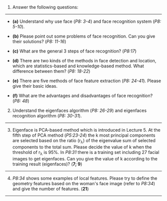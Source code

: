 
1. Answer the following questions: 
--------------------------------

  + **(a)** Understand why use face (*P8: 3-4*) and face recognition system (*P8: 5-10*).

  + **(b)** Please point out some problems of face recognition. Can you give their solutions?  (*P8: 11-16*)

  + **(c)** What are the general 3 steps of face recognition?  (*P8:17*)

  + **(d)** There are two kinds of the methods in face detection and location, which  are statistics-based and knowledge-based method. What difference between them? (*P8: 18-22*)

  + **(e)** There are five methods of face feature extraction (*P8: 24-41*). Please give their basic ideas.

  + **(f)** What are the advantages and disadvantages of face recognition? (*P8: 48*)



2. 	Understand the eigenfaces algorithm (*P8: 26-29*) and eigenfaces recognition algorithm (*P8: 30-31*). 
------------------------------------------------------------------------------------------------------

3. 	Eigenface is PCA-based method which is introduced in Lecture 5. At the fifth step of PCA method (*P5:23-24*) the k most principal components are selected based on the ratio (r<sub>λ</sub>) of the eigenvalue sum of selected components to the total sum. Please decide the value of k when the threshold of r<sub>λ</sub> is 95%.  In *P8:31* there is a training set including 27 facial images to get eigenfaces. Can you give the value of k according to the training result (eigenfaces)?  (**7; 9**)
---------------------------------------------------------------------------------------------------------------------------------------------------------------------------------------------------------------------------------------------------------------------------------------------------------------------------------------------------------------------------------------------------------------------------------------------------------------------------------

4. 	*P8:34* shows some examples of local features. Please try to define the geometry features based on the woman's face image (refer to *P8:34*) and give the number of features.  (**21**)
-----------------------------------------------------------------------------------------------------------------------------------------------------------------------------------


